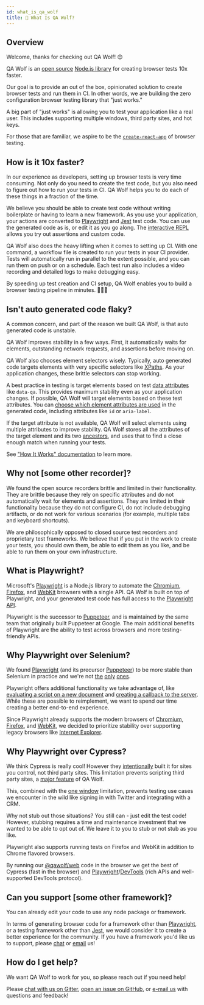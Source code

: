 ```yaml
---
id: what_is_qa_wolf
title: 🐺 What Is QA Wolf?
---
```


## Overview

Welcome, thanks for checking out QA Wolf! 😊

QA Wolf is an [open source](https://github.com/qawolf/qawolf) [Node.js library](https://www.npmjs.com/package/qawolf) for creating browser tests 10x faster.

Our goal is to provide an out of the box, opinionated solution to create browser tests and run them in CI. In other words, we are building the zero configuration browser testing library that "just works."

A big part of "just works" is allowing you to test your application like a real user. This includes supporting multiple windows, third party sites, and hot keys.

For those that are familiar, we aspire to be the [`create-react-app`](https://github.com/facebook/create-react-app) of browser testing.

## How is it 10x faster?

In our experience as developers, setting up browser tests is very time consuming. Not only do you need to create the test code, but you also need to figure out how to run your tests in CI. QA Wolf helps you to do each of these things in a fraction of the time.

We believe you should be able to create test code without writing boilerplate or having to learn a new framework. As you use your application, your actions are converted to [Playwright](#what-is-playwright) and [Jest](https://jestjs.io/) test code. You can use the generated code as is, or edit it as you go along. The [interactive REPL](TODOFIXLINK) allows you try out assertions and custom code.

QA Wolf also does the heavy lifting when it comes to setting up CI. With one command, a workflow file is created to run your tests in your CI provider. Tests will automatically run in parallel to the extent possible, and you can run them on push or on a schedule. Each test run also includes a video recording and detailed logs to make debugging easy.

By speeding up test creation and CI setup, QA Wolf enables you to build a browser testing pipeline in minutes. 🚀🧑‍🚀

## Isn't auto generated code flaky?

A common concern, and part of the reason we built QA Wolf, is that auto generated code is unstable.

QA Wolf improves stability in a few ways. First, it automatically waits for elements, outstanding network requests, and assertions before moving on.

QA Wolf also chooses element selectors wisely. Typically, auto generated code targets elements with very specific selectors like [XPaths](https://developer.mozilla.org/en-US/docs/Web/XPath). As your application changes, these brittle selectors can stop working.

A best practice in testing is target elements based on test [data attributes](https://developer.mozilla.org/en-US/docs/Learn/HTML/Howto/Use_data_attributes) like `data-qa`. This provides maximum stability even as your application changes. If possible, QA Wolf will target elements based on these test attributes. You can [choose which element attributes are used](TODOFIXLINK) in the generated code, including attributes like `id` or `aria-label`.

If the target attribute is not available, QA Wolf will select elements using multiple attributes to improve stability. QA Wolf stores all the attributes of the target element and its two [ancestors](https://developer.mozilla.org/en-US/docs/Web/API/Node/parentElement), and uses that to find a close enough match when running your tests.

See ["How It Works" documentation](how_it_works) to learn more.

## Why not [some other recorder]?

We found the open source recorders brittle and limited in their functionality. They are brittle because they rely on specific attributes and do not automatically wait for elements and assertions. They are limited in their functionality because they do not configure CI, do not include debugging artifacts, or do not work for various scenarios (for example, multiple tabs and keyboard shortcuts).

We are philosophically opposed to closed source test recorders and proprietary test frameworks. We believe that if you put in the work to create your tests, you should own them, be able to edit them as you like, and be able to run them on your own infrastructure.

## What is Playwright?

Microsoft's [Playwright](https://github.com/microsoft/playwright) is a Node.js library to automate the [Chromium](https://www.chromium.org/Home), [Firefox](https://www.mozilla.org/en-US/firefox/new), and [WebKit](https://webkit.org) browsers with a single API. QA Wolf is built on top of Playwright, and your generated test code has full access to the [Playwright API](https://github.com/microsoft/playwright/blob/master/docs/api.md).

Playwright is the successor to [Puppeteer](https://github.com/puppeteer/puppeteer), and is maintained by the same team that originally built Puppeteer at Google. The main additional benefits of Playwright are the ability to test across browsers and more testing-friendly APIs.

## Why Playwright over Selenium?

We found [Playwright](https://github.com/microsoft/playwright) (and its precursor [Puppeteer](https://github.com/puppeteer/puppeteer)) to be more stable than Selenium in practice and we're not [the](https://medium.com/coursera-engineering/improving-end-to-end-testing-at-coursera-using-puppeteer-and-jest-5f1bac9cd176) [only](https://news.ycombinator.com/item?id=20505711) [ones](https://news.ycombinator.com/item?id=20506053).

Playwright offers additional functionality we take advantage of, like [evaluating a script on a new document](https://github.com/microsoft/playwright/blob/master/docs/api.md#pageevaluateonnewdocumentpagefunction-args) and [creating a callback to the server](https://github.com/microsoft/playwright/blob/master/docs/api.md#pageexposefunctionname-playwrightfunction). While these are possible to reimplement, we want to spend our time creating a better end-to-end experience.

Since Playwright already supports the modern browsers of [Chromium](https://www.chromium.org/Home), [Firefox](https://www.mozilla.org/en-US/firefox/new), and [WebKit](https://webkit.org), we decided to prioritize stability over supporting legacy browsers like [Internet Explorer](https://support.microsoft.com/en-us/help/17621/internet-explorer-downloads).

## Why Playwright over Cypress?

We think Cypress is really cool! However they [intentionally](https://docs.cypress.io/guides/references/trade-offs.html#Automation-restrictions) built it for sites you control, not third party sites. This limitation prevents scripting third party sites, a [major feature](TODOFIXLINK) of QA Wolf.

This, combined with the [one window](https://docs.cypress.io/guides/references/trade-offs.html#Multiple-tabs) limitation, prevents testing use cases we encounter in the wild like signing in with Twitter and integrating with a CRM.

Why not stub out those situations? You still can - just edit the test code! However, stubbing requires a time and maintenance investment that we wanted to be able to opt out of. We leave it to you to stub or not stub as you like.

Playwright also supports running tests on Firefox and WebKit in addition to Chrome flavored browsers.

By running our [@qawolf/web](https://github.com/qawolf/qawolf/tree/master/packages/web) code in the browser we get the best of Cypress (fast in the browser) and [Playwright](https://pptr.dev/)/[DevTools](https://chromedevtools.github.io/devtools-protocol/) (rich APIs and well-supported DevTools protocol).

## Can you support [some other framework]?

You can already edit your code to use any node package or framework.

In terms of generating browser code for a framework other than [Playwright](https://github.com/microsoft/playwright), or a testing framework other than [Jest](https://jestjs.io/), we would consider it to create a better experience for the community. If you have a framework you'd like us to support, please [chat](https://gitter.im/qawolf/community) or [email](mailto:jon@qawolf.com) us!

## How do I get help?

We want QA Wolf to work for you, so please reach out if you need help!

Please [chat with us on Gitter](https://gitter.im/qawolf/community), [open an issue on GitHub](https://github.com/qawolf/qawolf/issues/new), or [e-mail us](mailto:jon@qawolf.com) with questions and feedback!
